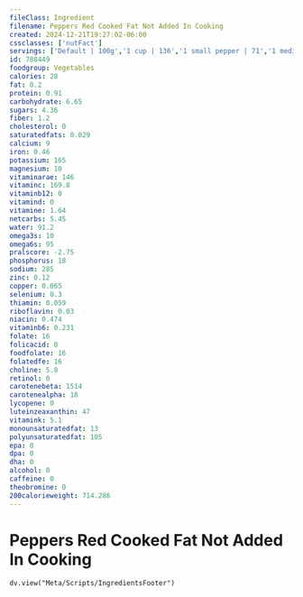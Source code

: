 ```yaml
---
fileClass: Ingredient
filename: Peppers Red Cooked Fat Not Added In Cooking
created: 2024-12-21T19:27:02-06:00
cssclasses: ['nutFact']
servings: ['Default | 100g','1 cup | 136','1 small pepper | 71','1 medium pepper (2-3/4" long, 2-1/2" dia) | 114','1 large pepper (3-3/4" long, 3" dia) | 157']
id: 788449
foodgroup: Vegetables
calories: 28
fat: 0.2
protein: 0.91
carbohydrate: 6.65
sugars: 4.36
fiber: 1.2
cholesterol: 0
saturatedfats: 0.029
calcium: 9
iron: 0.46
potassium: 165
magnesium: 10
vitaminarae: 146
vitaminc: 169.8
vitaminb12: 0
vitamind: 0
vitamine: 1.64
netcarbs: 5.45
water: 91.2
omega3s: 10
omega6s: 95
pralscore: -2.75
phosphorus: 18
sodium: 285
zinc: 0.12
copper: 0.065
selenium: 0.3
thiamin: 0.059
riboflavin: 0.03
niacin: 0.474
vitaminb6: 0.231
folate: 16
folicacid: 0
foodfolate: 16
folatedfe: 16
choline: 5.8
retinol: 0
carotenebeta: 1514
carotenealpha: 18
lycopene: 0
luteinzeaxanthin: 47
vitamink: 5.1
monounsaturatedfat: 13
polyunsaturatedfat: 105
epa: 0
dpa: 0
dha: 0
alcohol: 0
caffeine: 0
theobromine: 0
200calorieweight: 714.286
---
```


# Peppers Red Cooked Fat Not Added In Cooking

```dataviewjs
dv.view("Meta/Scripts/IngredientsFooter")
```